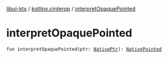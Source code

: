 [libui-ktx](../index.md) / [kotlinx.cinterop](index.md) / [interpretOpaquePointed](./interpret-opaque-pointed.md)

# interpretOpaquePointed

`fun interpretOpaquePointed(ptr: `[`NativePtr`](-native-ptr.md)`): `[`NativePointed`](-native-pointed/index.md)